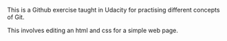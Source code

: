 This is a Github exercise taught in Udacity for practising different concepts of Git.

This involves editing an html and css for a simple web page.
